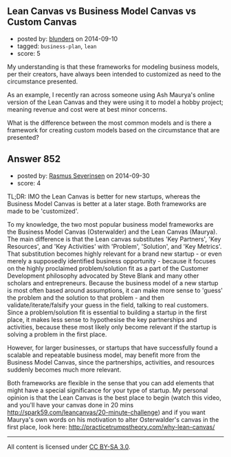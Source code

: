 ## Lean Canvas vs Business Model Canvas vs Custom Canvas

- posted by: [blunders](https://stackexchange.com/users/216182/blunders) on 2014-09-10
- tagged: `business-plan`, `lean`
- score: 5

My understanding is that these frameworks for modeling business models, per their creators, have always been intended to customized as need to the circumstance presented.

As an example, I recently ran across someone using Ash Maurya's online version of the Lean Canvas and they were using it to model a hobby project; meaning revenue and cost were at best minor concerns.

What is the difference between the most common models and is there a framework for creating custom models based on the circumstance that are presented?


## Answer 852

- posted by: [Rasmus Severinsen](https://stackexchange.com/users/5103633/rasmus-severinsen) on 2014-09-30
- score: 4

TL;DR: IMO the Lean Canvas is better for new startups, whereas the Business Model Canvas is better at a later stage. Both frameworks are made to be 'customized'.

To my knowledge, the two most popular business model frameworks are the Business Model Canvas (Osterwalder) and the Lean Canvas (Maurya). The main difference is that the Lean canvas substitutes 'Key Partners', 'Key Resources', and 'Key Activities' with 'Problem', 'Solution', and 'Key Metrics'. That substitution becomes highly relevant for a brand new startup - or even merely a supposedly identified business opportunity - because it focuses on the highly proclaimed problem/solution fit as a part of the Customer Development philosophy advocated by Steve Blank and many other scholars and entrepreneurs. Because the business model of a new startup is most often based around assumptions, it can make more sense to 'guess' the problem and the solution to that problem - and then validate/iterate/falsify your guess in the field, talking to real customers. Since a problem/solution fit is essential to building a startup in the first place, it makes less sense to hypothesise the key partnerships and activities, because these most likely only become relevant if the startup is solving a problem in the first place.

However, for larger businesses, or startups that have successfully found a scalable and repeatable business model, may benefit more from the Business Model Canvas, since the partnerships, activities, and resources suddenly becomes much more relevant.

Both frameworks are flexible in the sense that you can add elements that might have a special significance for your type of startup. My personal opinion is that the Lean Canvas is the best place to begin (watch this video, and you'll have your canvas done in 20 mins http://spark59.com/leancanvas/20-minute-challenge) and if you want Maurya's own words on his motivation to alter Osterwalder's canvas in the first place, look here: http://practicetrumpstheory.com/why-lean-canvas/ 



---

All content is licensed under [CC BY-SA 3.0](https://creativecommons.org/licenses/by-sa/3.0/).
